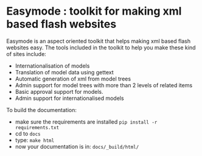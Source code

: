 Easymode : toolkit for making xml based flash websites
======================================================

Easymode is an aspect oriented toolkit that helps making xml based flash websites easy.
The tools included in the toolkit to help you make these kind of sites include:

- Internationalisation of models
- Translation of model data using gettext
- Automatic generation of xml from model trees
- Admin support for model trees with more than 2 levels of related items
- Basic approval support for models.
- Admin support for internationalised models

To build the documentation:

- make sure the requirements are installed ``pip install -r requirements.txt``
- cd to ``docs``
- type: ``make html``
- now your documentation is in: ``docs/_build/html/``

